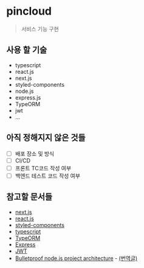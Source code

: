 # pincloud
> 서비스 기능 구현

## 사용 할 기술
- typescript
- react.js
- next.js
- styled-components
- node.js
- express.js
- TypeORM
- jwt
- ...

## 아직 정해지지 않은 것들
- [ ] 배포 장소 및 방식
- [ ] CI/CD
- [ ] 프론트 TC코드 작성 여부
- [ ] 백엔드 테스트 코드 작성 여부

## 참고할 문서들
- [next.js](https://nextjs.org/)
- [react.js](https://ko.reactjs.org/)
- [styled-components](https://styled-components.com/)
- [typescript](https://www.typescriptlang.org/)
- [TypeORM](https://typeorm.io/#/)
- [Express](https://expressjs.com/ko/)
- [JWT](https://jwt.io/)
- [Bulletproof node.js project architecture](https://softwareontheroad.com/ideal-nodejs-project-structure/) - [(번역글)](https://velog.io/@hopsprings2/%EA%B2%AC%EA%B3%A0%ED%95%9C-node.js-%ED%94%84%EB%A1%9C%EC%A0%9D%ED%8A%B8-%EC%95%84%ED%82%A4%ED%85%8D%EC%B3%90-%EC%84%A4%EA%B3%84%ED%95%98%EA%B8%B0)
